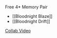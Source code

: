 Free 4* Memory Pair
* [[Bloodnight Blaze]]
* [[Bloodnight Drift]]

[Collab Video](https://youtu.be/wMBEgVqJ8IQ?si=d1vgXxBEuPvH4EW5)